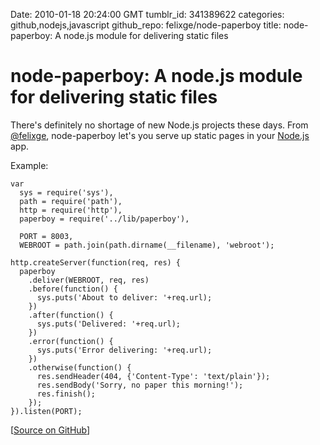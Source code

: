 Date: 2010-01-18 20:24:00 GMT
tumblr_id: 341389622
categories: github,nodejs,javascript
github_repo: felixge/node-paperboy
title: node-paperboy: A node.js module for delivering static files

# node-paperboy: A node.js module for delivering static files

There's definitely no shortage of new Node.js projects these days. From [@felixge](http://twitter.com/felixge), node-paperboy let's you serve up static pages in your [Node.js](http://nodejs.org) app.

Example:

    var
      sys = require('sys'),
      path = require('path'),
      http = require('http'),
      paperboy = require('../lib/paperboy'),

      PORT = 8003,
      WEBROOT = path.join(path.dirname(__filename), 'webroot');

    http.createServer(function(req, res) {
      paperboy
        .deliver(WEBROOT, req, res)
        .before(function() {
          sys.puts('About to deliver: '+req.url);
        })
        .after(function() {
          sys.puts('Delivered: '+req.url);
        })
        .error(function() {
          sys.puts('Error delivering: '+req.url);
        })
        .otherwise(function() {
          res.sendHeader(404, {'Content-Type': 'text/plain'});
          res.sendBody('Sorry, no paper this morning!');
          res.finish();
        });
    }).listen(PORT);

[[Source on GitHub](http://github.com/felixge/node-paperboy)]
